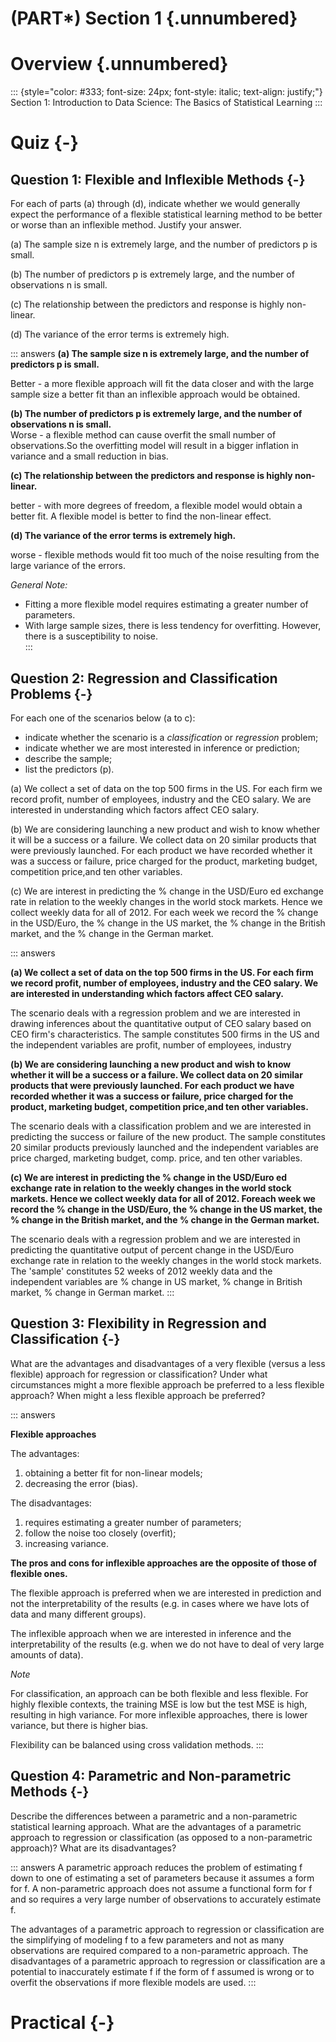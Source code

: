 # (PART\*) Section 1 {.unnumbered}

# Overview {.unnumbered}

::: {style="color: #333; font-size: 24px; font-style: italic; text-align: justify;"}
Section 1: Introduction to Data Science: The Basics of Statistical Learning
:::


# Quiz {-}

<script>
document.addEventListener('DOMContentLoaded', function() {
    var answers = document.querySelectorAll('.answers');

    answers.forEach(function(answer) {
        // Create the toggle button
        var button = document.createElement('button');
        button.className = 'toggle-answer-button';
        button.textContent = 'Show Answers'; // Updated text content
        button.style.display = 'block'; // Ensure button is visible
        answer.style.display = 'none'; // Initially hide the answer

        // Add click event listener to the button
        button.onclick = function() {
            if (answer.style.display === 'none') {
                answer.style.display = 'block'; // Show the answer
                button.textContent = 'Hide Answers'; // Update button text
            } else {
                answer.style.display = 'none'; // Hide the answer
                button.textContent = 'Show Answers'; // Reset button text
            }
        };

        // Insert the button before the answer
        answer.parentNode.insertBefore(button, answer);
    });
});

</script>


## Question 1: Flexible and Inflexible Methods {-}

For each of parts (a) through (d), indicate whether we would generally expect the performance of a flexible statistical learning method to be better or worse than an inflexible method. Justify your answer.

(a) The sample size n is extremely large, and the number of predictors p is small.  

(b) The number of predictors p is extremely large, and the number of observations n is small.  

(c) The relationship between the predictors and response is highly non-linear.   

(d) The variance of the error terms is extremely high.  

::: answers
**(a) The sample size n is extremely large, and the number of predictors p is small.**  

Better - a more flexible approach will fit the data closer and with the large sample size a better fit than an inflexible approach would be obtained.  

**(b) The number of predictors p is extremely large, and the number of observations n is small.**   
Worse - a flexible method can cause overfit the small number of observations.So the overfitting model will result in a bigger inflation in variance and a small reduction in bias.  

**(c) The relationship between the predictors and response is highly non-linear.**  

better - with more degrees of freedom, a flexible model would obtain a better fit. A flexible model is better to find the non-linear effect. 

**(d) The variance of the error terms is extremely high.**  

worse - flexible methods would fit too much of the noise resulting from the large variance of the errors. 

*General Note:*  

- Fitting a more flexible model requires estimating a greater number of parameters.  
- With large sample sizes, there is less tendency for overfitting. However, there is a susceptibility to noise.  
:::

## Question 2: Regression and Classification Problems {-}

For each one of the scenarios below (a to c): 

- indicate whether the scenario is a *classification* or *regression* problem;  
- indicate whether we are most interested in inference or prediction;   
- describe the sample;  
- list the predictors (p).  

(a) We collect a set of data on the top 500 firms in the US. For each firm we record profit, number of employees, industry and the CEO salary. We are interested in understanding which factors affect CEO salary.   

(b) We are considering launching a new product and wish to know whether it will be a success or a failure. We collect data on 20 similar products that were previously launched. For each product we have recorded whether it was a success or failure, price charged for the product, marketing budget, competition price,and ten other variables.  

(c) We are interest in predicting the % change in the USD/Euro ed exchange rate in relation to the weekly changes in the world stock markets. Hence we collect weekly data for all of 2012. For each week we record the % change in the USD/Euro, the % change in the US market, the % change in the British market, and the % change in the German market. 

::: answers 

**(a) We collect a set of data on the top 500 firms in the US. For each firm we record profit, number of employees, industry and the CEO salary. We are interested in understanding which factors affect CEO salary.**  

The scenario deals with a regression problem and we are interested in drawing inferences about the quantitative output of CEO salary based on CEO firm's characteristics. The sample constitutes 500 firms in the US and the independent variables are profit, number of employees, industry

**(b) We are considering launching a new product and wish to know whether it will be a success or a failure. We collect data on 20 similar products that were previously launched. For each product we have recorded whether it was a success or failure, price charged for the product, marketing budget, competition price,and ten other variables.**  

The scenario deals with a classification problem and we are interested in predicting the success or failure of the new product. The sample constitutes 20 similar products previously launched and the independent variables are price charged, marketing budget, comp. price, and ten other variables.   

**(c) We are interest in predicting the % change in the USD/Euro ed exchange rate in relation to the weekly changes in the world stock markets. Hence we collect weekly data for all of 2012. Foreach week we record the % change in the USD/Euro, the % change in the US market, the % change in the British market, and the % change in the German market.**   

The scenario deals with a regression problem and we are interested in predicting the quantitative output of percent change in the USD/Euro exchange rate in relation to the weekly changes in the world stock markets. The 'sample' constitutes 52 weeks of 2012 weekly data and the independent variables are % change in US market, % change in British market, % change in German market. 
:::

## Question 3: Flexibility in Regression and Classification {-}

What are the advantages and disadvantages of a very flexible (versus a less flexible) approach for regression or classification? Under what circumstances might a more flexible approach be preferred to a less flexible approach? When might a less flexible approach be preferred?

::: answers

**Flexible approaches**  

The advantages:  

1) obtaining a better fit for non-linear models;   
2) decreasing the error (bias).

The disadvantages:  

1) requires estimating a greater number of parameters;  
2) follow the noise too closely (overfit);  
3) increasing variance.

**The pros and cons for inflexible approaches are the opposite of those of flexible ones.**  

The flexible approach is preferred when we are interested in prediction and not the interpretability of the results (e.g. in cases where we have lots of data and many different groups).   

The inflexible approach when we are interested in inference and the interpretability of the results (e.g. when we do not have to deal of very large amounts of data).  

*Note*

For classification, an approach can be both flexible and less flexible. For highly flexible contexts, the training MSE is low but the test MSE is high, resulting in high variance. For more inflexible approaches, there is lower variance, but there is higher bias.  

Flexibility can be balanced using cross validation methods.
:::

## Question 4: Parametric and Non-parametric Methods {-}

Describe the differences between a parametric and a non-parametric statistical learning approach. What are the advantages of a parametric approach to regression or classification (as opposed to a non-parametric approach)? What are its disadvantages?  

::: answers
A parametric approach reduces the problem of estimating f down to one of estimating a set of parameters because it assumes a form for f. A non-parametric approach does not assume a functional form for f and so requires a very large number of observations to accurately estimate f.  

The advantages of a parametric approach to regression or classification are the simplifying of modeling f to a few parameters and not as many observations are required compared to a non-parametric approach. The disadvantages of a parametric approach to regression or classification are a potential to inaccurately estimate f if the form of f assumed is wrong or to overfit the observations if more flexible models are used.
:::

# Practical {-}
